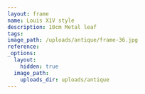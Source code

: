 ```yaml
---
layout: frame
name: Louis X1V style
description: 10cm Metal leaf
tags:
image_path: /uploads/antique/frame-36.jpg
reference:
_options:
  layout:
    hidden: true
  image_path:
    uploads_dir: uploads/antique
---
```

